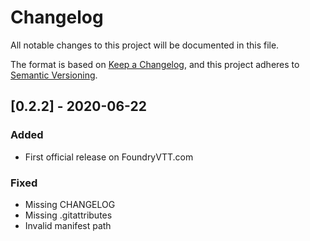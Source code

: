 # Changelog
All notable changes to this project will be documented in this file.

The format is based on [Keep a Changelog](https://keepachangelog.com/en/1.0.0/),
and this project adheres to [Semantic Versioning](https://semver.org/spec/v2.0.0.html).

## [0.2.2] - 2020-06-22 
### Added
- First official release on FoundryVTT.com

### Fixed
- Missing CHANGELOG
- Missing .gitattributes
- Invalid manifest path 
